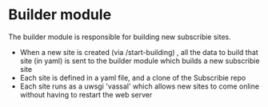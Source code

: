 # Builder module

The builder module is responsible for building new subscribie sites.

- When a new site is created (via /start-building) , all the
  data to build that site (in yaml) is sent to the builder module which builds 
  a new subscribie site
- Each site is defined in a yaml file, and a clone of the Subscribie repo
- Each site runs as a uwsgi 'vassal' which allows new sites to come online
  without having to restart the web server
